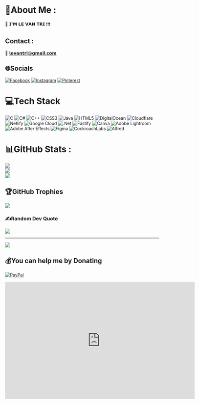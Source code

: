 # 💫About Me :
👀 𝗜❜𝗠 𝗟𝗘 𝗩𝗔𝗡 𝗧𝗥𝗜 ❗❗❗
## Contact :
📧 𝗹𝗲𝘃𝗮𝗻𝘁𝗿𝗶@𝗴𝗺𝗮𝗶𝗹.𝗰𝗼𝗺


## 🌐Socials
[![Facebook](https://img.shields.io/badge/Facebook-%231877F2.svg?logo=Facebook&logoColor=white)](https://facebook.com/trile03x) [![Instagram](https://img.shields.io/badge/Instagram-%23E4405F.svg?logo=Instagram&logoColor=white)](https://instagram.com/trile_03) [![Pinterest](https://img.shields.io/badge/Pinterest-%23E60023.svg?logo=Pinterest&logoColor=white)](https://pinterest.com/triiiiiiiiii) 

# 💻Tech Stack
![C](https://img.shields.io/badge/c-%2300599C.svg?style=plastic&logo=c&logoColor=white) ![C#](https://img.shields.io/badge/c%23-%23239120.svg?style=plastic&logo=c-sharp&logoColor=white) ![C++](https://img.shields.io/badge/c++-%2300599C.svg?style=plastic&logo=c%2B%2B&logoColor=white) ![CSS3](https://img.shields.io/badge/css3-%231572B6.svg?style=plastic&logo=css3&logoColor=white) ![Java](https://img.shields.io/badge/java-%23ED8B00.svg?style=plastic&logo=java&logoColor=white) ![HTML5](https://img.shields.io/badge/html5-%23E34F26.svg?style=plastic&logo=html5&logoColor=white) ![DigitalOcean](https://img.shields.io/badge/DigitalOcean-%230167ff.svg?style=plastic&logo=digitalOcean&logoColor=white) ![Cloudflare](https://img.shields.io/badge/Cloudflare-F38020?style=plastic&logo=Cloudflare&logoColor=white) ![Netlify](https://img.shields.io/badge/netlify-%23000000.svg?style=plastic&logo=netlify&logoColor=#00C7B7) ![Google Cloud](https://img.shields.io/badge/Google%20Cloud-%234285F4.svg?style=plastic&logo=google-cloud&logoColor=white) ![.Net](https://img.shields.io/badge/.NET-5C2D91?style=plastic&logo=.net&logoColor=white) ![Fastify](https://img.shields.io/badge/fastify-%23000000.svg?style=plastic&logo=fastify&logoColor=white) ![Canva](https://img.shields.io/badge/Canva-%2300C4CC.svg?style=plastic&logo=Canva&logoColor=white) ![Adobe Lightroom](https://img.shields.io/badge/Adobe%20Lightroom-31A8FF.svg?style=plastic&logo=Adobe%20Lightroom&logoColor=white) ![Adobe After Effects](https://img.shields.io/badge/Adobe%20After%20Effects-9999FF.svg?style=plastic&logo=Adobe%20After%20Effects&logoColor=white) 	![Figma](https://img.shields.io/badge/figma-%23F24E1E.svg?style=plastic&logo=figma&logoColor=white) ![CockroachLabs](https://img.shields.io/badge/Cockroach%20Labs-6933FF?style=plastic&logo=Cockroach%20Labs&logoColor=white) ![Alfred](https://img.shields.io/badge/alfred-%235C1F87.svg?style=plastic&logo=alfred)
# 📊GitHub Stats :
![](https://github-readme-stats.vercel.app/api?username=trile03x&theme=radical&hide_border=false&include_all_commits=false&count_private=true)<br/>
![](https://github-readme-streak-stats.herokuapp.com/?user=trile03x&theme=radical&hide_border=false)<br/>
![](https://github-readme-stats.vercel.app/api/top-langs/?username=trile03x&theme=radical&hide_border=false&include_all_commits=false&count_private=true&layout=compact)

## 🏆GitHub Trophies
![](https://github-trophies.vercel.app/?username=trile03x&theme=radical&no-frame=false&no-bg=true&margin-w=4)

### ✍️Random Dev Quote
![](https://quotes-github-readme.vercel.app/api?type=horizontal&theme=radical)

---
[![](https://visitcount.itsvg.in/api?id=trile03x&icon=5&color=3)](https://visitcount.itsvg.in)

  ## 💰You can help me by Donating
  [![PayPal](https://img.shields.io/badge/PayPal-00457C?style=for-the-badge&logo=paypal&logoColor=white)](https://paypal.me/levantri6839@gmail.com) 

  <!-- Proudly created with GPRM ( https://gprm.itsvg.in ) -->
  <iframe src="https://www.nhaccuatui.com/mh/auto/dQ0PZ0dCBtbe" width="620" height="382" frameborder="0" allowfullscreen allow="autoplay"></iframe>
